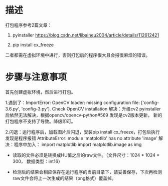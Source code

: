 # 描述

打包程序参考2篇文章：
1. pyinstaller https://blog.csdn.net/libaineu2004/article/details/112612421

2. pip install cx_freeze

二者都需在虚拟环境中进行，否则打包后的程序很大且会报很麻烦的错误。

# 步骤与注意事项
首先创建虚拟环境，然后进行打包。

1.遇到了：ImportError: OpenCV loader: missing configuration file: ['config-3.6.py', 'config-3.py']. Check OpenCV installation
解决：升级cv2 pyinstaller后依然无法解决，根据opencv/opencv-python#569 发现是cv2版本更新，
新的打包程序不支持了导致。降级即可。

2.闪退：运行程序后，加载图片后闪退，安装pip install cx_freeze，打包后执行发现是程序报错
AttributeError: module 'matplotlib' has no attribute 'image'
解决：程序中加入：
import matplotlib
import matplotlib.image as img

* 读取的文件必须是转换成HU值之后的raw文件。（文件尺寸：1024 * 1024 * 300， 数据类型：int16）

* 检测后的结果会相应保存在运行程序的当前目录下，请妥善保存，下次再检测raw文件会将上一次生成的结果（png格式）覆盖掉。

